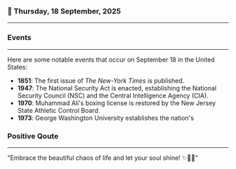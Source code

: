 ### 📅 Thursday, 18 September, 2025
------
### Events
------
Here are some notable events that occur on September 18 in the United States:

- **1851**: The first issue of *The New-York Times* is published.
- **1947**: The National Security Act is enacted, establishing the National Security Council (NSC) and the Central Intelligence Agency (CIA).
- **1970**: Muhammad Ali's boxing license is restored by the New Jersey State Athletic Control Board.
- **1973**: George Washington University establishes the nation's
### Positive Qoute
------
"Embrace the beautiful chaos of life and let your soul shine! ✨🌈💖"
